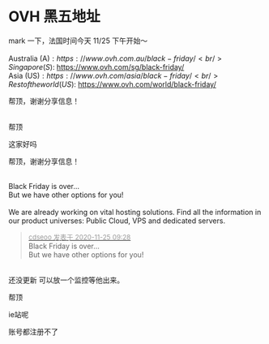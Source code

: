 # OVH 黑五地址


mark 一下，法国时间今天 11/25 下午开始～<br />
<br />
Australia (A$): https://www.ovh.com.au/black-friday/<br />
Singapore (S$): https://www.ovh.com/sg/black-friday/<br />
Asia (US$): https://www.ovh.com/asia/black-friday/<br />
Rest of the world (US$): https://www.ovh.com/world/black-friday/<br />


帮顶，谢谢分享信息！<br />
<br />
<img src="static/image/smiley/default/smile.gif" smilieid="1" border="0" alt="" /><img src="static/image/smiley/default/smile.gif" smilieid="1" border="0" alt="" /><img src="static/image/smiley/default/smile.gif" smilieid="1" border="0" alt="" />

帮顶

这家好吗

帮顶，谢谢分享信息！

<br />
Black Friday is over…<br />
But we have other options for you!<br />
<br />
We are already working on vital hosting solutions. Find all the information in our product universes: Public Cloud, VPS and dedicated servers.

<div class="quote"><blockquote><font size="2"><a href="https://www.hostloc.com/forum.php?mod=redirect&amp;goto=findpost&amp;pid=9513003&amp;ptid=771057" target="_blank"><font color="#999999">cdseoo 发表于 2020-11-25 09:28</font></a></font><br />
Black Friday is over…<br />
But we have other options for you!</blockquote></div><br />
还没更新 可以放一个监控等他出来。

帮顶

ie站呢

账号都注册不了
